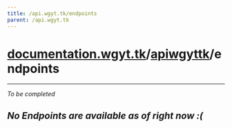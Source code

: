 ```yaml
---
title: /api.wgyt.tk/endpoints
parent: /api.wgyt.tk
---
```

# [documentation.wgyt.tk](https://documentation.wgyt.tk)/[apiwgyttk](https://documentation.wgyt.tk/apiwgyttk)/endpoints
_________________
_To be completed_
## _No Endpoints are available as of right now :(_
